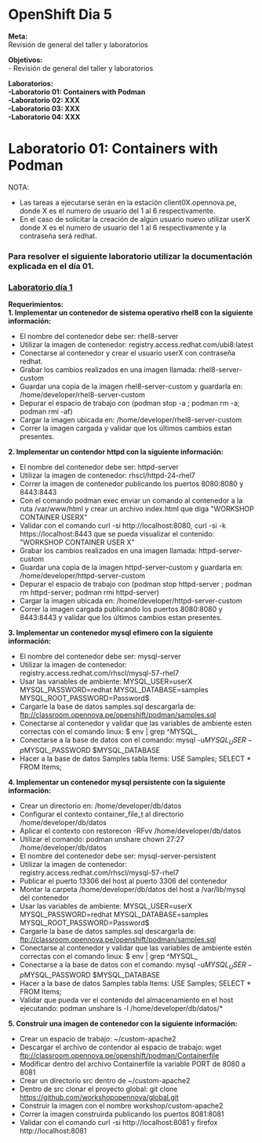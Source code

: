 <h1>OpenShift Dia 5</h1>

<p>
<strong>Meta:</strong>
<br> Revisión de general del taller y laboratorios
</p>
<p>
<strong>Objetivos:</strong>
<br>- Revisión de general del taller y laboratorios
</p>
<p>
<strong>Laboratorios:</strong>
<br><strong>-Laboratorio 01: Containers with Podman</strong>
<br><strong>-Laboratorio 02: XXX</strong>
<br><strong>-Laboratorio 03: XXX</strong>
<br><strong>-Laboratorio 04: XXX</strong>

# Laboratorio 01: Containers with Podman

NOTA: 
- Las tareas a ejecutarse serán en la estación client0X.opennova.pe, donde X es el numero de usuario del 1 al 6 respectivamente. 
- En el caso de solicitar la creación de algún usuario nuevo utilizar userX donde X es el numero de usuario del 1 al 6 respectivamente y la contraseña será redhat.

### Para resolver el siguiente laboratorio utilizar la documentación explicada en el día 01.

<h3><a href="os01"> Laboratorio día 1</a></h3>

**Requerimientos:**
<br>
**1. Implementar un contenedor de sistema operativo rhel8 con la siguiente información:**

* El nombre del contenedor debe ser: rhel8-server
* Utilizar la imagen de contenedor: registry.access.redhat.com/ubi8:latest
* Conectarse al contenedor y crear el usuario userX con contraseña redhat.
* Grabar los cambios realizados en una imagen llamada: rhel8-server-custom
* Guardar una copia de la imagen rhel8-server-custom y guardarla en: /home/developer/rhel8-server-custom
* Depurar el espacio de trabajo con (podman stop -a ; podman rm -a; podman rmi -af)
* Cargar la imagen ubicada en: /home/developer/rhel8-server-custom
* Correr la imagen cargada y validar que los últimos cambios estan presentes.

**2. Implementar un contendor httpd con la siguiente información:**

* El nombre del contenedor debe ser: httpd-server
* Utilizar la imagen de contenedor: rhscl/httpd-24-rhel7
* Correr la imagen de contenedor publicando los puertos 8080:8080 y 8443:8443
* Con el comando podman exec enviar un comando al contenedor a la ruta /var/www/html y crear un archivo index.html que diga "WORKSHOP CONTAINER USERX"
* Validar con el comando curl -si http://localhost:8080, curl -si -k https://localhost:8443 que se pueda visualizar el contenido: "WORKSHOP CONTAINER USER X"
* Grabar los cambios realizados en una imagen llamada: httpd-server-custom
* Guardar una copia de la imagen httpd-server-custom y guardarla en: /home/developer/httpd-server-custom
* Depurar el espacio de trabajo con (podman stop httpd-server ; podman rm httpd-server; podman rmi httpd-server)
* Cargar la imagen ubicada en: /home/developer/httpd-server-custom
* Correr la imagen cargada publicando los puertos 8080:8080 y 8443:8443 y validar que los últimos cambios estan presentes.

**3. Implementar un contenedor mysql efímero con la siguiente información:**

* El nombre del contenedor debe ser: mysql-server
* Utilizar la imagen de contenedor: registry.access.redhat.com/rhscl/mysql-57-rhel7
* Usar las variables de ambiente:
MYSQL_USER=userX
MYSQL_PASSWORD=redhat
MYSQL_DATABASE=samples
MYSQL_ROOT_PASSWORD=Password$
* Cargarle la base de datos samples.sql descargarla de: ftp://classroom.opennova.pe/openshift/podman/samples.sql
* Conectarse al contenedor y validar que las variables de ambiente esten correctas con el comando linux: $ env | grep ^MYSQL_
* Conectarse a la base de datos con el comando: mysql -u$MYSQL_USER -p$MYSQL_PASSWORD $MYSQL_DATABASE
* Hacer a la base de datos Samples tabla Items: USE Samples; SELECT * FROM Items;

**4. Implementar un contenedor mysql persistente con la siguiente información:**

* Crear un directorio en: /home/developer/db/datos
* Configurar el contexto container_file_t al directorio /home/developer/db/datos
* Aplicar el contexto con restorecon -RFvv /home/developer/db/datos
* Utilizar el comando: podman unshare chown 27:27 /home/developer/db/datos
* El nombre del contenedor debe ser: mysql-server-persistent
* Utilizar la imagen de contenedor: registry.access.redhat.com/rhscl/mysql-57-rhel7
* Publicar el puerto 13306 del host al puerto 3306 del contenedor
* Montar la carpeta /home/developer/db/datos del host a /var/lib/mysql del contenedor
* Usar las variables de ambiente:
MYSQL_USER=userX
MYSQL_PASSWORD=redhat
MYSQL_DATABASE=samples
MYSQL_ROOT_PASSWORD=Password$
* Cargarle la base de datos samples.sql descargarla de: ftp://classroom.opennova.pe/openshift/podman/samples.sql
* Conectarse al contenedor y validar que las variables de ambiente estén correctas con el comando linux: $ env | grep ^MYSQL_
* Conectarse a la base de datos con el comando: mysql -u$MYSQL_USER -p$MYSQL_PASSWORD $MYSQL_DATABASE
* Hacer a la base de datos Samples tabla Items: USE Samples; SELECT * FROM Items;
* Validar que pueda ver el contenido del almacenamiento en el host ejecutando: podman unshare ls -l /home/developer/db/datos/*

**5. Construir una imagen de contenedor con la siguiente información:**

* Crear un espacio de trabajo: ~/custom-apache2
* Descargar el archivo de contendor al espacio de trabajo: wget ftp://classroom.opennova.pe/openshift/podman/Containerfile
* Modificar dentro del archivo Containerfile la variable PORT de 8080 a 8081
* Crear un directorio src dentro de ~/custom-apache2
* Dentro de src clonar el proyecto global: git clone https://github.com/workshopopennova/global.git
* Construir la imagen con el nombre workshop/custom-apache2 
* Correr la imagen construirda publicando los puertos 8081:8081
* Validar con el comando curl -si http://localhost:8081 y firefox http://localhost:8081


